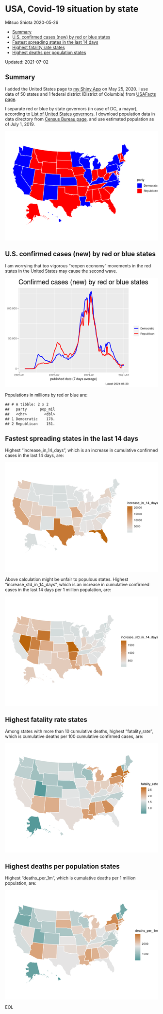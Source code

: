 USA, Covid-19 situation by state
================
Mitsuo Shiota
2020-05-26

-   [Summary](#summary)
-   [U.S. confirmed cases (new) by red or blue
    states](#us-confirmed-cases-new-by-red-or-blue-states)
-   [Fastest spreading states in the last 14
    days](#fastest-spreading-states-in-the-last-14-days)
-   [Highest fatality rate states](#highest-fatality-rate-states)
-   [Highest deaths per population
    states](#highest-deaths-per-population-states)

Updated: 2021-07-02

## Summary

I added the United States page to [my Shiny
App](https://mitsuoxv.shinyapps.io/covid/) on May 25, 2020. I use data
of 50 states and 1 federal district (District of Columbia) from
[USAFacts
page](https://usafacts.org/visualizations/coronavirus-covid-19-spread-map/).

I separate red or blue by state governors (in case of DC, a mayor),
according to [List of United States
governors](https://en.wikipedia.org/wiki/List_of_United_States_governors).
I download population data in data directory from [Census Bureau
page](https://www.census.gov/data/tables/time-series/demo/popest/2010s-state-total.html),
and use estimated population as of July 1, 2019.

![](USA_files/figure-gfm/map-1.png)<!-- -->

## U.S. confirmed cases (new) by red or blue states

I am worrying that too vigorous “reopen economy” movements in the red
states in the United States may cause the second wave.

![](USA_files/figure-gfm/chart1-1.png)<!-- -->

Populations in millions by red or blue are:

    ## # A tibble: 2 x 2
    ##   party      pop_mil
    ##   <chr>        <dbl>
    ## 1 Democratic    178.
    ## 2 Republican    151.

## Fastest spreading states in the last 14 days

Highest “increase\_in\_14\_days”, which is an increase in cumulative
confirmed cases in the last 14 days, are:

![](USA_files/figure-gfm/spreading-1.png)<!-- -->

Above calculation might be unfair to populous states. Highest
“increase\_std\_in\_14\_days”, which is an increase in cumulative
confirmed cases in the last 14 days per 1 million population, are:

![](USA_files/figure-gfm/standardized-1.png)<!-- -->

## Highest fatality rate states

Among states with more than 10 cumulative deaths, highest
“fatality\_rate”, which is cumulative deaths per 100 cumulative
confirmed cases, are:

![](USA_files/figure-gfm/fatality_rates-1.png)<!-- -->

## Highest deaths per population states

Highest “deaths\_per\_1m”, which is cumulative deaths per 1 million
population, are:

![](USA_files/figure-gfm/deaths_per_population-1.png)<!-- -->

EOL
